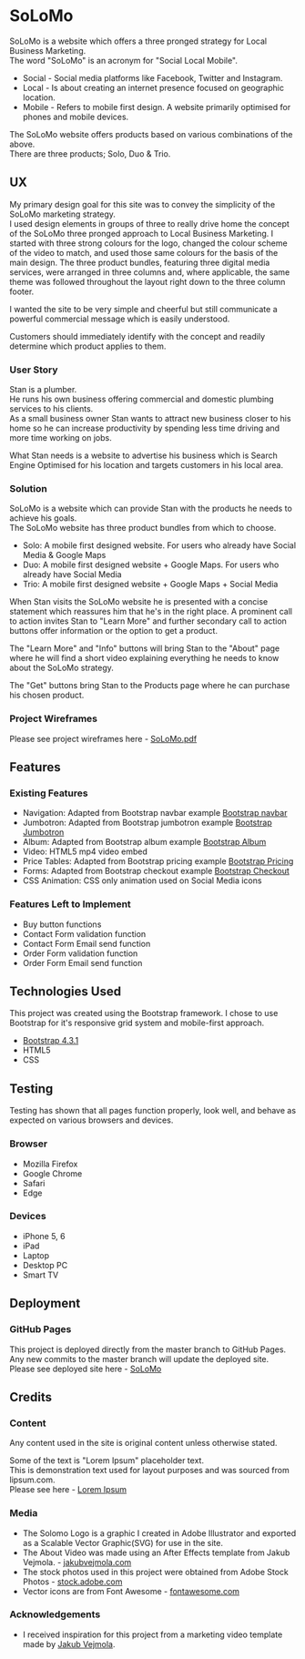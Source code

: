 # SoLoMo

SoLoMo is a website which offers a three pronged strategy for Local Business Marketing.  
The word "SoLoMo" is an acronym for "Social Local Mobile".

- Social - Social media platforms like Facebook, Twitter and Instagram.
- Local - Is about creating an internet presence focused on geographic location.
- Mobile - Refers to mobile first design. A website primarily optimised for phones and mobile devices.

The SoLoMo website offers products based on various combinations of the above.  
There are three products;  Solo, Duo & Trio.

## UX

My primary design goal for this site was to convey the simplicity of the SoLoMo marketing strategy.  
I used design elements in groups of three to really drive home the concept of the SoLoMo three pronged approach to Local Business Marketing. I started with three strong colours for the logo, changed the colour scheme of the video to match, and used those same colours for the basis of the main design. The three product bundles, featuring three digital media services, were arranged in three columns and, where applicable, the same theme was followed throughout the layout right down to the three column footer.

I wanted the site to be very simple and cheerful but still communicate a powerful commercial message which is easily understood.

Customers should immediately identify with the concept and readily determine which product applies to them.


### User Story

Stan is a plumber.  
He runs his own business offering commercial and domestic plumbing services to his clients.  
As a small business owner Stan wants to attract new business closer to his home so he can increase productivity by spending less time driving and more time working on jobs.  

What Stan needs is a website to advertise his business which is Search Engine Optimised for his location and targets customers in his local area.

### Solution

SoLoMo is a website which can provide Stan with the products he needs to achieve his goals.  
The SoLoMo website has three product bundles from which to choose.

- Solo: A mobile first designed website. For users who already have Social Media & Google Maps
- Duo: A mobile first designed website + Google Maps. For users who already have Social Media
- Trio: A mobile first designed website + Google Maps + Social Media

When Stan visits the SoLoMo website he is presented with a concise statement which reassures him that he's in the right place. A prominent call to action invites Stan to "Learn More" and further secondary call to action buttons offer information or the option to get a product.  

The "Learn More" and "Info" buttons will bring Stan to the "About" page where he will find a short video explaining everything he needs to know about the SoLoMo strategy.  

The "Get" buttons bring Stan to the Products page where he can purchase his chosen product.

### Project Wireframes

Please see project wireframes here - [SoLoMo.pdf](https://internetpete.github.io/solomo/wireframe/SoLoMo.pdf)


## Features

### Existing Features

- Navigation: Adapted from Bootstrap navbar example
[Bootstrap navbar](https://getbootstrap.com/docs/4.3/examples/navbars/)
- Jumbotron: Adapted from Bootstrap jumbotron example
[Bootstrap Jumbotron](https://getbootstrap.com/docs/4.3/examples/jumbotron/)
- Album: Adapted from Bootstrap album example
[Bootstrap Album](https://getbootstrap.com/docs/4.3/examples/album/)
- Video: HTML5 mp4 video embed
- Price Tables: Adapted from Bootstrap pricing example
[Bootstrap Pricing](https://getbootstrap.com/docs/4.3/examples/pricing/)
- Forms: Adapted from Bootstrap checkout example
[Bootstrap Checkout](https://getbootstrap.com/docs/4.3/examples/checkout/)
- CSS Animation: CSS only animation used on Social Media icons


### Features Left to Implement

- Buy button functions
- Contact Form validation function
- Contact Form Email send function
- Order Form validation function
- Order Form Email send function


## Technologies Used

This project was created using the Bootstrap framework.
I chose to use Bootstrap for it's responsive grid system and mobile-first approach.

- [Bootstrap 4.3.1](https://getbootstrap.com)
- HTML5
- CSS


## Testing

Testing has shown that all pages function properly, look well, and behave as expected on various browsers and devices.

### Browser

- Mozilla Firefox
- Google Chrome
- Safari
- Edge

### Devices

- iPhone 5, 6
- iPad
- Laptop
- Desktop PC
- Smart TV


## Deployment

### GitHub Pages

This project is deployed directly from the master branch to GitHub Pages.  
Any new commits to the master branch will update the deployed site.  
Please see deployed site here - [SoLoMo](https://internetpete.github.io/solomo/)


## Credits

### Content

Any content used in the site is original content unless otherwise stated.  

Some of the text is "Lorem Ipsum" placeholder text.  
This is demonstration text used for layout purposes and was sourced from lipsum.com.  
Please see here - [Lorem Ipsum](https://www.lipsum.com)

### Media

- The Solomo Logo is a graphic I created in Adobe Illustrator and exported as a Scalable Vector Graphic(SVG) for use in the site.
- The About Video was made using an After Effects template from Jakub Vejmola. - 
[jakubvejmola.com](http://jakubvejmola.com)
- The stock photos used in this project were obtained from Adobe Stock Photos - 
[stock.adobe.com](https://stock.adobe.com)
- Vector icons are from Font Awesome - 
[fontawesome.com](https://fontawesome.com/)

### Acknowledgements

- I received inspiration for this project from a marketing video template made by [Jakub Vejmola](http://jakubvejmola.com).
